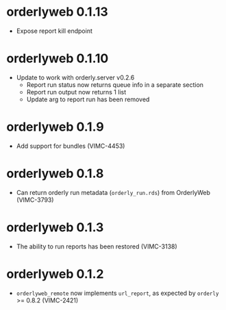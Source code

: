 # orderlyweb 0.1.13

* Expose report kill endpoint

# orderlyweb 0.1.10

* Update to work with orderly.server v0.2.6
   * Report run status now returns queue info in a separate section
   * Report run output now returns 1 list
   * Update arg to report run has been removed

# orderlyweb 0.1.9

* Add support for bundles (VIMC-4453)

# orderlyweb 0.1.8

* Can return orderly run metadata (`orderly_run.rds`) from OrderlyWeb (VIMC-3793)

# orderlyweb 0.1.3

* The ability to run reports has been restored (VIMC-3138)

# orderlyweb 0.1.2

* `orderlyweb_remote` now implements `url_report`, as expected by `orderly` >= 0.8.2 (VIMC-2421)
